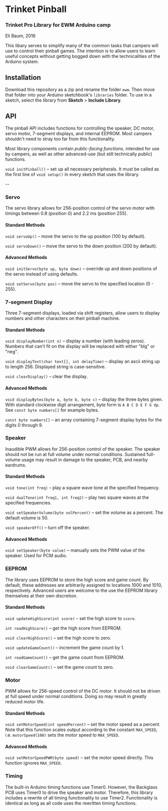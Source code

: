# Trinket Pinball
### Trinket Pro Library for EWM Arduino camp
Eli Baum, 2016

This libary serves to simplify many of the common tasks that campers will use to control their pinball games. The intention is to allow users to learn useful concepts without getting bogged down with the technicalities of the Arduino system.

## Installation
Download this repository as a zip and rename the folder `ewm`. Then move that folder into your Arduino sketchbook's `libraries` folder. To use in a sketch, select the library from **Sketch** > **Include Library**.

## API
The pinball API includes functions for controlling the speaker, DC motor, servo motor, 7-segment displays, and internal EEPROM. Most campers shouldn't need to stray too far from this functionality.

Most library components contain *public-facing functions*, intended for use by campers, as well as other advanced-use (but still technically public) functions.

`void initPinball()` – set up all necessary peripherals. It must be called as the first line of `void setup()` in every sketch that uses the library.

--

### Servo
The servo library allows for 256-position control of the servo motor with timings between 0.8 (position 0) and 2.2 ms (position 255).

#### Standard Methods
`void servoUp()` – move the servo to the up position (100 by default).

`void servoDown()` – move the servo to the down position (200 by default).

#### Advanced Methods

`void initServo(byte up, byte down)` – override up and down positions of the servo instead of using defaults.

`void setServo(byte pos)` – move the servo to the specified location (0 - 255).

### 7-segment Display
Three 7-segment displays, loaded via shift registers, allow users to display numbers and other characters on their pinball machine.

#### Standard Methods
`void displayNumber(int n)` – display a number (with leading zeros). Numbers that can't fit on the display will be replaced with either "bIg" or "neg".

`void displayText(char text[], int delayTime)` – display an ascii string up to length 256. Displayed string is case-sensitive.

`void clearDisplay()` – clear the display.

#### Advanced Methods
`void displayBytes(byte a, byte b, byte c)` – display the three bytes given. With standard clockwise digit arrangement, byte form is `A B C D E F G dp`. See `const byte numbers[]` for example bytes.

`const byte numbers[]` – an array containing 7-segment display bytes for the digits 0 through 9.

### Speaker
Inaudible PWM allows for 256-position control of the speaker. The speaker should not be run at full volume under normal conditions. Sustained full-volume usage may result in damage to the speaker, PCB, and nearby eardrums.

#### Standard Methods
`void tone(int freq)` – play a square wave tone at the specified frequency.

`void dualTone(int freq1, int freq2)` – play two square waves at the specified frequencies.

`void setSpeakerVolume(byte volPercent)` – set the volume as a percent. The default volume is 50.

`void speakerOff()` – turn off the speaker.

#### Advanced Methods
`void setSpeaker(byte value)` – manually sets the PWM value of the speaker. Used for PCM audio.

### EEPROM
The library uses EEPROM to store the high score and game count. By default, these addresses are arbitrarily assigned to locations 1000 and 1010, respectively. Advanced users are welcome to the use the EEPROM library themselves at their own discretion.

#### Standard Methods
`void updateHighScore(int score)` – set the high score to `score`.

`int readHighScore()` – get the high score from EEPROM.

`void clearHighScore()` – set the high score to zero.

`void updateGameCount()` – increment the game count by 1.

`int readGameCount()` – get the game count from EEPROM.

`void clearGameCount()` – set the game count to zero.

### Motor
PWM allows for 256-speed control of the DC motor. It should not be driven at full speed under normal conditions. Doing so may result in greatly reduced motor life.

#### Standard Methods
`void setMotorSpeed(int speedPercent)` – set the motor speed as a percent. Note that this function scales output according to the constant `MAX_SPEED`, i.e. `motorSpeed(100)` sets the motor speed to `MAX_SPEED`.

#### Advanced Methods
`void setMotorSpeedPWM(byte speed)` – set the motor speed directly. This function ignores `MAX_SPEED`.

### Timing
The built-in Arduino timing functions use Timer0. However, the Backglass PCB uses Timer0 to drive the speaker and motor. Therefore, this library includes a rewrite of all timing functionality to use Timer2. Functionality is identical as long as all code uses the rewritten timing functions.
